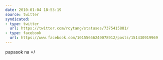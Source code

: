 ```yaml
---
date: 2010-01-04 18:53:19
source: twitter
syndicated:
- type: twitter
  url: https://twitter.com/roytang/statuses/7375415881/
- type: facebook
  url: https://www.facebook.com/10155666240078912/posts/151430919969
---
```


papasok na =/